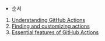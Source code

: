 - 순서

1. [Understanding GitHub Actions](https://github.com/sponbob-pat/github-action-study/blob/main/Learn%20GitHub%20Actions/Understand%20GitHub%20Actions.md)
2. [Finding and customizing actions](https://github.com/sponbob-pat/github-action-study/blob/main/Learn%20GitHub%20Actions/Finding%20And%20customizing%20actions.md)
3. [Essential features of GitHub Actions](https://github.com/sponbob-pat/github-action-study/blob/main/Learn%20GitHub%20Actions/Essential%20features%20of%20GitHub%20Actions.md)
